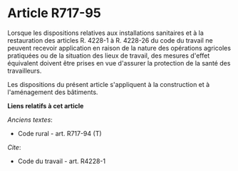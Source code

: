 # Article R717-95

Lorsque les dispositions relatives aux installations sanitaires et à la restauration des articles R. 4228-1 à R. 4228-26 du
code du travail ne peuvent recevoir application en raison de la nature des opérations agricoles pratiquées ou de la situation
des lieux de travail, des mesures d'effet équivalent doivent être prises en vue d'assurer la protection de la santé des
travailleurs. 

Les dispositions du présent article s'appliquent à la construction et à l'aménagement des bâtiments.

**Liens relatifs à cet article**

_Anciens textes_:

  - Code rural - art. R717-94 (T)

_Cite_:

  - Code du travail - art. R4228-1
